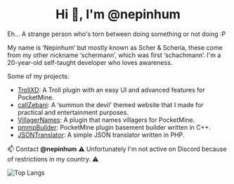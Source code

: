 <h1 align="center">Hi 👋, I'm @nepinhum</h1>
<p>Eh... A strange person who's torn between doing something or not doing :P</p>

 My name is ‘Nepinhum’ but mostly known as Scher & Scheria, these come from my other nickname ‘schermann’, which was first ‘schachmann’. I'm a 20-year-old self-taught developer who loves awareness. 

Some of my projects:
- [TrollXD](https://github.com/nxpinhum5326/TrollXD): A Troll plugin with an easy UI and advanced features for PocketMine.
- [callZebani](https://github.com/nxpinhum5326/callZebani): A ‘summon the devil’ themed website that I made for practical and entertainment purposes.
- [VillagerNames](https://github.com/nxpinhum5326/VillagerNames): A plugin that names villagers for PocketMine.
- [pmmpBuilder](https://github.com/nxpinhum5326/VillagerNames): PocketMine plugin basement builder written in C++.
- [JSONTranslator](https://github.com/AviothicMC/JSONTranslator): A simple JSON translator written in PHP.

 📫 Contact **@nepinhum** ⚠️ Unfortunately I'm not active on Discord because of restrictions in my country. ⚠️

![Top Langs](https://github-readme-stats.vercel.app/api/top-langs/?username=nxpinhum5326)
